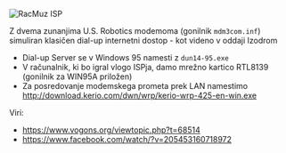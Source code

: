 ![RacMuz ISP](https://raw.githubusercontent.com/markostamcar/muzej.si/master/dial-up/modem.jpg)

Z dvema zunanjima U.S. Robotics modemoma (gonilnik `mdm3com.inf`) simuliran klasičen dial-up internetni dostop - kot videno v oddaji Izodrom
- Dial-up Server se v Windows 95 namesti z `dun14-95.exe`
- V računalnik, ki bo igral vlogo ISPja, damo mrežno kartico RTL8139 (gonilnik za WIN95A priložen)
- Za posredovanje modemskega prometa prek LAN namestimo http://download.kerio.com/dwn/wrp/kerio-wrp-425-en-win.exe

Viri:
- https://www.vogons.org/viewtopic.php?t=68514
- https://www.facebook.com/watch/?v=205453160718972
